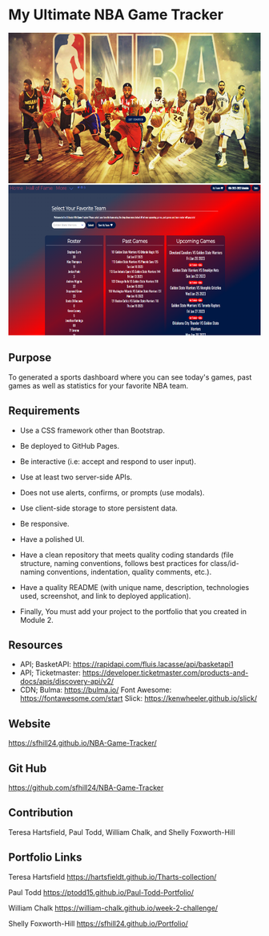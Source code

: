 # My Ultimate NBA Game Tracker

<img src="./assets/img/homepage.png" alt="screenshot of Project1 - Sports Stats" height="300px"/>
<img src="./assets/img/dashboard.png" alt="screenshot of Project1 - Sports Stats" height="300px"/>

## Purpose

To generated a sports dashboard where you can see today's games, past games as well as statistics for your favorite NBA team.

## Requirements

- Use a CSS framework other than Bootstrap.

- Be deployed to GitHub Pages.

- Be interactive (i.e: accept and respond to user input).

- Use at least two server-side APIs.

- Does not use alerts, confirms, or prompts (use modals).

- Use client-side storage to store persistent data.

- Be responsive.

- Have a polished UI.

- Have a clean repository that meets quality coding standards (file structure, naming conventions, follows best practices for class/id-naming conventions, indentation, quality comments, etc.).

- Have a quality README (with unique name, description, technologies used, screenshot, and link to deployed application).

- Finally, You must add your project to the portfolio that you created in Module 2.

## Resources

- API; BasketAPI: https://rapidapi.com/fluis.lacasse/api/basketapi1
- API; Ticketmaster: https://developer.ticketmaster.com/products-and-docs/apis/discovery-api/v2/
- CDN; Bulma: https://bulma.io/ Font Awesome: https://fontawesome.com/start Slick: https://kenwheeler.github.io/slick/

## Website

https://sfhill24.github.io/NBA-Game-Tracker/

## Git Hub

https://github.com/sfhill24/NBA-Game-Tracker

## Contribution

Teresa Hartsfield, Paul Todd, William Chalk, and Shelly Foxworth-Hill

## Portfolio Links

Teresa Hartsfield
https://hartsfieldt.github.io/Tharts-collection/

Paul Todd
https://ptodd15.github.io/Paul-Todd-Portfolio/

William Chalk
https://william-chalk.github.io/week-2-challenge/

Shelly Foxworth-Hill
https://sfhill24.github.io/Portfolio/

